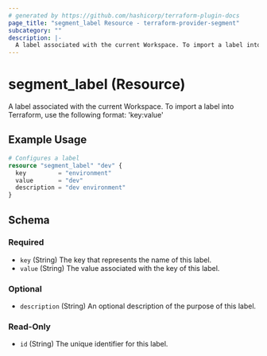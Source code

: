 ```yaml
---
# generated by https://github.com/hashicorp/terraform-plugin-docs
page_title: "segment_label Resource - terraform-provider-segment"
subcategory: ""
description: |-
  A label associated with the current Workspace. To import a label into Terraform, use the following format: 'key:value'
---
```


# segment_label (Resource)

A label associated with the current Workspace. To import a label into Terraform, use the following format: 'key:value'

## Example Usage

```terraform
# Configures a label
resource "segment_label" "dev" {
  key         = "environment"
  value       = "dev"
  description = "dev environment"
}
```

<!-- schema generated by tfplugindocs -->
## Schema

### Required

- `key` (String) The key that represents the name of this label.
- `value` (String) The value associated with the key of this label.

### Optional

- `description` (String) An optional description of the purpose of this label.

### Read-Only

- `id` (String) The unique identifier for this label.
